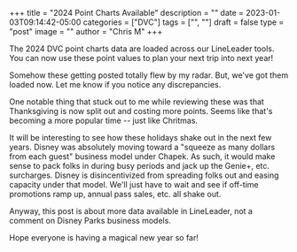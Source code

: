 +++
title = "2024 Point Charts Available"
description = ""
date = 2023-01-03T09:14:42-05:00
categories = ["DVC"]
tags = ["", ""]
draft = false
type = "post"
image = ""
author = "Chris M"
+++

The 2024 DVC point charts data are loaded across our LineLeader tools. You can
now use these point values to plan your next trip into next year!

<!--more-->

Somehow these getting posted totally flew by my radar. But, we've got them
loaded now. Let me know if you notice any discrepancies.

One notable thing that stuck out to me while reviewing these was that
Thanksgiving is now split out and costing more points. Seems like that's
becoming a more popular time -- just like Chritmas. 

It will be interesting to see how these holidays shake out in the next few
years. Disney was absolutely moving toward a "squeeze as many dollars from each
guest" business model under Chapek. As such, it would make sense to pack folks
in during busy periods and jack up the Genie+, etc. surcharges. Disney is
disincentivized from spreading folks out and easing capacity under that model.
We'll just have to wait and see if off-time promotions ramp up, annual pass
sales, etc. all shake out.

Anyway, this post is about more data available in LineLeader, not a comment on
Disney Parks business models.

Hope everyone is having a magical new year so far!
